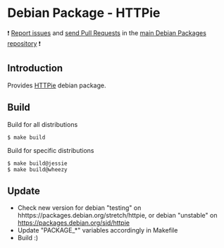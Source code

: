 # Debian Package - HTTPie

:exclamation: [Report issues](https://github.com/manala/debian-packages/issues) and [send Pull Requests](https://github.com/manala/debian-packages/pulls) in the [main Debian Packages repository](https://github.com/manala/debian-packages) :exclamation:

## Introduction

Provides [HTTPie](https://httpie.org/) debian package.

## Build

Build for all distributions

```
$ make build
```

Build for specific distributions

```
$ make build@jessie
$ make build@wheezy
```

## Update

* Check new version for debian "testing" on hhttps://packages.debian.org/stretch/httpie, or debian "unstable" on https://packages.debian.org/sid/httpie
* Update "PACKAGE_*" variables accordingly in Makefile
* Build :)
